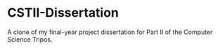 # CSTII-Dissertation
A clone of my final-year project dissertation for Part II of the Computer Science Tripos.
